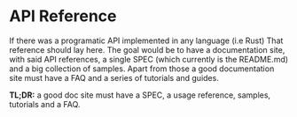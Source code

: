 # API Reference
If there was a programatic API implemented in any language (i.e Rust) That reference should lay here.
The goal would be to have a documentation site, with said API references, a single SPEC (which currently
is the README.md) and a big collection of samples. Apart from those a good documentation site must have a
FAQ and a series of tutorials and guides.

**TL;DR:** a good doc site must have a SPEC, a usage reference, samples, tutorials and a FAQ.
